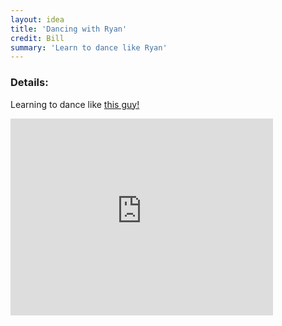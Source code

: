 ```yaml
---
layout: idea
title: 'Dancing with Ryan'
credit: Bill
summary: 'Learn to dance like Ryan'
---
```


### Details:
Learning to dance like [this guy!](https://www.youtube.com/watch?v=B5lUk4JiLgE)


<iframe width="420" height="315" src="https://www.youtube.com/embed/B5lUk4JiLgE" frameborder="0" allowfullscreen></iframe>